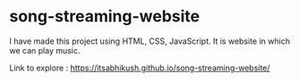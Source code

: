 # song-streaming-website
I have made this project using HTML, CSS, JavaScript. It is website in which we can play music.

 Link to explore : https://itsabhikush.github.io/song-streaming-website/
